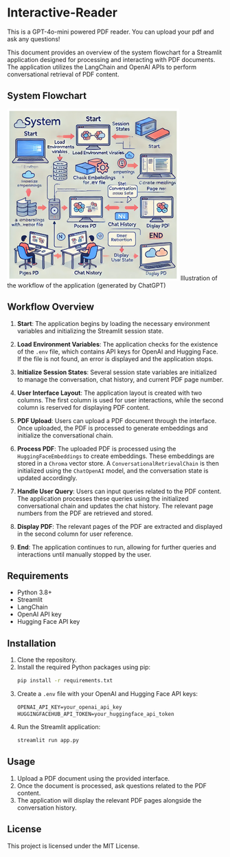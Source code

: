 # Interactive-Reader
This is a GPT-4o-mini powered PDF reader. You can upload your pdf and ask any questions! 

This document provides an overview of the system flowchart for a Streamlit application designed for processing and interacting with PDF documents. The application utilizes the LangChain and OpenAI APIs to perform conversational retrieval of PDF content.

## System Flowchart

<img src="streamlit_system_flowchart.PNG" alt="System Flowchart" width="400"/>
Illustration of the workflow of the application (generated by ChatGPT)


## Workflow Overview

1. **Start**: The application begins by loading the necessary environment variables and initializing the Streamlit session state.

2. **Load Environment Variables**: The application checks for the existence of the `.env` file, which contains API keys for OpenAI and Hugging Face. If the file is not found, an error is displayed and the application stops.

3. **Initialize Session States**: Several session state variables are initialized to manage the conversation, chat history, and current PDF page number.

4. **User Interface Layout**: The application layout is created with two columns. The first column is used for user interactions, while the second column is reserved for displaying PDF content.

5. **PDF Upload**: Users can upload a PDF document through the interface. Once uploaded, the PDF is processed to generate embeddings and initialize the conversational chain.

6. **Process PDF**: The uploaded PDF is processed using the `HuggingFaceEmbeddings` to create embeddings. These embeddings are stored in a `Chroma` vector store. A `ConversationalRetrievalChain` is then initialized using the `ChatOpenAI` model, and the conversation state is updated accordingly.

7. **Handle User Query**: Users can input queries related to the PDF content. The application processes these queries using the initialized conversational chain and updates the chat history. The relevant page numbers from the PDF are retrieved and stored.

8. **Display PDF**: The relevant pages of the PDF are extracted and displayed in the second column for user reference.

9. **End**: The application continues to run, allowing for further queries and interactions until manually stopped by the user.

## Requirements

- Python 3.8+
- Streamlit
- LangChain
- OpenAI API key
- Hugging Face API key

## Installation

1. Clone the repository.
2. Install the required Python packages using pip:
   ```sh
   pip install -r requirements.txt
   ```
3. Create a `.env` file with your OpenAI and Hugging Face API keys:
   ```
   OPENAI_API_KEY=your_openai_api_key
   HUGGINGFACEHUB_API_TOKEN=your_huggingface_api_token
   ```
4. Run the Streamlit application:
   ```sh
   streamlit run app.py
   ```

## Usage

1. Upload a PDF document using the provided interface.
2. Once the document is processed, ask questions related to the PDF content.
3. The application will display the relevant PDF pages alongside the conversation history.

## License

This project is licensed under the MIT License.

